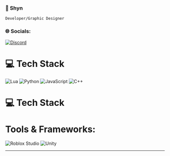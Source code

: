 ### 🎀 Shyn

`Developer/Graphic Designer`

### 🌐 Socials:

[![Discord](https://img.shields.io/badge/-Discord-5865F2?style=flat&logo=discord&logoColor=white)](https://discordapp.com/users/266172141047775242)

# 💻 Tech Stack

![Lua](https://img.shields.io/badge/-Lua-2C2D72?style=flat&logo=lua&logoColor=white)
![Python](https://img.shields.io/badge/-Python-3776AB?style=flat&logo=python&logoColor=white)
![JavaScript](https://img.shields.io/badge/-JavaScript-F7DF1E?style=flat&logo=javascript&logoColor=black)
![C++](https://img.shields.io/badge/-C%2B%2B-00599C?style=flat&logo=c%2B%2B&logoColor=white)

# 💻 Tech Stack

# Tools & Frameworks:
![Roblox Studio](https://img.shields.io/badge/-Roblox_Studio-000000?style=flat&logo=roblox&logoColor=white)
![Unity](https://img.shields.io/badge/-Unity-000000?style=flat&logo=unity&logoColor=white)


---

